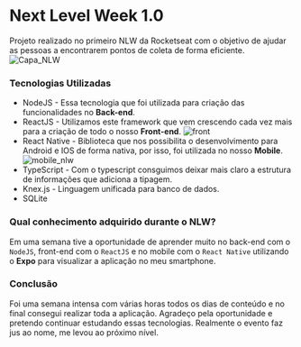 # Next Level Week 1.0

Projeto realizado no primeiro NLW da Rocketseat com o objetivo de ajudar as pessoas a encontrarem pontos de coleta de forma eficiente.
![Capa_NLW](https://user-images.githubusercontent.com/53841934/83981997-2a67f300-a8f9-11ea-8f33-f26cd94f7d6f.PNG)

### Tecnologias Utilizadas
* NodeJS - Essa tecnologia que foi utilizada para criação das funcionalidades no **Back-end**.
* ReactJS - Utilizamos este framework que vem crescendo cada vez mais para a criação de todo o nosso **Front-end**.
![front](https://user-images.githubusercontent.com/53841934/83982921-be898880-a900-11ea-826d-13fbe2f56cdd.PNG)
* React Native - Biblioteca que nos possibilita o desenvolvimento para Android e IOS de forma nativa, por isso, foi utilizada no nosso 
**Mobile**.
![mobile_nlw](https://user-images.githubusercontent.com/53841934/83982066-c98cea80-a8f9-11ea-8bc1-f73be590f5d0.PNG)
* TypeScript - Com o typescript consguimos deixar mais claro a estrutura de informações que adiciona a tipagem.
* Knex.js - Linguagem unificada para banco de dados.
* SQLite 

### Qual conhecimento adquirido durante o NLW?
Em uma semana tive a oportunidade de aprender muito no back-end com o ```NodeJS```, front-end com o ```ReactJS``` e no mobile com o ```React Native``` utilizando o **Expo** para visualizar a aplicação no meu smartphone.

### Conclusão
Foi uma semana intensa com várias horas todos os dias de conteúdo e no final consegui realizar toda a aplicação. Agradeço pela oportunidade e pretendo continuar estudando essas tecnologias. Realmente o evento faz jus ao nome, me levou ao próximo nível.
